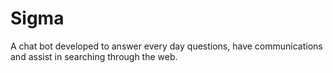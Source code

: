 # Sigma

A chat bot developed to answer every day questions, have communications and assist in searching through the web.
